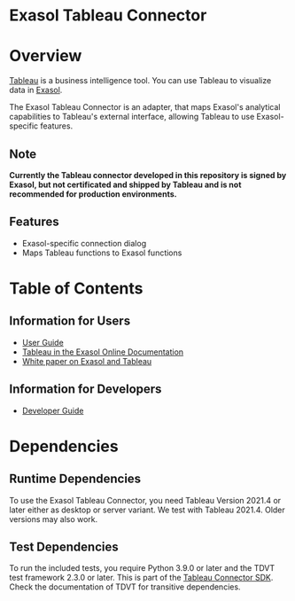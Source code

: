# Exasol Tableau Connector

<!-- add logo and banners here -->

# Overview

[Tableau](https://www.tableau.com/) is a business intelligence tool. You can use Tableau to visualize data in [Exasol](https://www.exasol.com).

The Exasol Tableau Connector is an adapter, that maps Exasol's analytical capabilities to Tableau's external interface, allowing Tableau to use Exasol-specific features.

## Note

**Currently the Tableau connector developed in this repository is signed by Exasol, but not certificated and shipped by Tableau and is not recommended for production environments.**

## Features

* Exasol-specific connection dialog
* Maps Tableau functions to Exasol functions


# Table of Contents

## Information for Users

* [User Guide](doc/user_guide/user_guide.md)
* [Tableau in the Exasol Online Documentation](https://docs.exasol.com/connect_exasol/bi_tools/tableau.htm)
* [White paper on Exasol and Tableau](https://www.exasol.com/resource/tableau-exasol-better-together/)

## Information for Developers

* [Developer Guide](doc/developer_guide/developer_guide.md)

# Dependencies

## Runtime Dependencies

To use the Exasol Tableau Connector, you need Tableau Version 2021.4 or later either as desktop or server variant. We test with Tableau 2021.4. Older versions may also work.

## Test Dependencies

To run the included tests, you require Python 3.9.0 or later and the TDVT test framework 2.3.0 or later. This is part of the [Tableau Connector SDK](https://github.com/tableau/connector-plugin-sdk). Check the documentation of TDVT for transitive dependencies.

